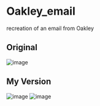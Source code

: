 # Oakley_email
recreation of an email from Oakley

## Original
![image](https://github.com/ADmcdon/Oakley_email/assets/107668054/d26d0db3-6145-450b-ad3f-aec76fb35b9a)

## My Version
![image](https://github.com/ADmcdon/Oakley_email/assets/107668054/569dbc22-cfeb-4cb1-ad0c-78d59706570e)
![image](https://github.com/ADmcdon/Oakley_email/assets/107668054/c8f22821-2eb2-445c-aeb1-4f2d26ffc7b9)

